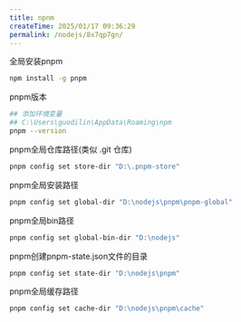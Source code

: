 ```yaml
---
title: npnm
createTime: 2025/01/17 09:36:29
permalink: /nodejs/8x7qp7gn/
---
```


全局安装pnpm

```bash
npm install -g pnpm
```

pnpm版本

```bash
## 添加环境变量
## C:\Users\guodilin\AppData\Roaming\npm
pnpm --version
```

pnpm全局仓库路径(类似 .git 仓库)

```bash
pnpm config set store-dir "D:\.pnpm-store"
```

pnpm全局安装路径

```bash
pnpm config set global-dir "D:\nodejs\pnpm\pnpm-global"
```

pnpm全局bin路径

```bash
pnpm config set global-bin-dir "D:\nodejs"
```

pnpm创建pnpm-state.json文件的目录

```bash
pnpm config set state-dir "D:\nodejs\pnpm"
```

pnpm全局缓存路径

```bash
pnpm config set cache-dir "D:\nodejs\pnpm\cache"
```